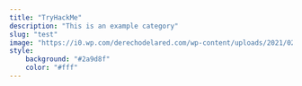 ```yaml
---
title: "TryHackMe"
description: "This is an example category"
slug: "test"
image: "https://i0.wp.com/derechodelared.com/wp-content/uploads/2021/02/TryHackMe_OSCP.png"
style:
    background: "#2a9d8f"
    color: "#fff"
---
```

